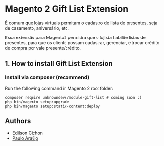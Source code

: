 # Magento 2 Gift List Extension

É comum que lojas virtuais permitam o cadastro de lista de presentes, seja de casamento, aniversário, etc.

Essa extensão para Magento2 permitira que o lojista habilite listas de presentes, para que os cliente 
possam cadastrar, gerenciar, e trocar crédito de compra por vale presente/crédito.

## 1. How to install Gift List Extension

### Install via composer (recommend)

Run the following command in Magento 2 root folder:

```
composer require unknowndevs/module-gift-list # coming soon :)
php bin/magento setup:upgrade
php bin/magento setup:static-content:deploy
```

## Authors
 - Edilson Cichon
 - [Paulo Araújo](https://github.com/pauloharaujos)